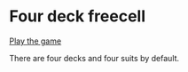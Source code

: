# Four deck freecell

[Play the game](./index.html)

There are four decks and four suits by default.
